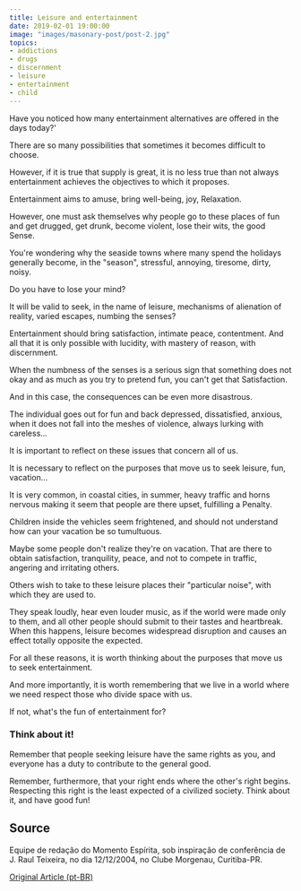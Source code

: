 ```yaml
---
title: Leisure and entertainment
date: 2019-02-01 19:00:00
image: "images/masonary-post/post-2.jpg"
topics: 
- addictions
- drugs
- discernment
- leisure
- entertainment
- child
---
```


Have you noticed how many entertainment alternatives are offered in the days
today?'

There are so many possibilities that sometimes it becomes difficult to choose.

However, if it is true that supply is great, it is no less true than not always
entertainment achieves the objectives to which it proposes.

Entertainment aims to amuse, bring well-being, joy,
Relaxation.

However, one must ask themselves why people go to these places of
fun and get drugged, get drunk, become violent, lose their wits, the good
Sense.

You're wondering why the seaside towns where many spend the holidays
generally become, in the "season", stressful, annoying, tiresome,
dirty, noisy.

Do you have to lose your mind?

It will be valid to seek, in the name of leisure, mechanisms of alienation of reality,
varied escapes, numbing the senses?

Entertainment should bring satisfaction, intimate peace, contentment. And all that
it is only possible with lucidity, with mastery of reason, with discernment.

When the numbness of the senses is a serious sign that something does not
okay and as much as you try to pretend fun, you can't get that
Satisfaction.

And in this case, the consequences can be even more disastrous.

The individual goes out for fun and back depressed, dissatisfied, anxious,
when it does not fall into the meshes of violence, always lurking with careless...

It is important to reflect on these issues that concern all of us.

It is necessary to reflect on the purposes that move us to seek leisure,
fun, vacation...

It is very common, in coastal cities, in summer, heavy traffic and horns
nervous making it seem that people are there upset, fulfilling a
Penalty.

Children inside the vehicles seem frightened, and should not understand
how can your vacation be so tumultuous.

Maybe some people don't realize they're on vacation. That are there
to obtain satisfaction, tranquility, peace, and not to compete in traffic,
angering and irritating others.

Others wish to take to these leisure places their "particular noise", with
which they are used to.

They speak loudly, hear even louder music, as if the world were made only to
them, and all other people should submit to their tastes and heartbreak.
When this happens, leisure becomes widespread disruption and causes
an effect totally opposite the expected.

For all these reasons, it is worth thinking about the purposes that move us to
seek entertainment.

And more importantly, it is worth remembering that we live in a world where we need
respect those who divide space with us.

If not, what's the fun of entertainment for?

### Think about it!
Remember that people seeking leisure have the same rights as you, and
everyone has a duty to contribute to the general good.

Remember, furthermore, that your right ends where the other's right begins.
Respecting this right is the least expected of a civilized society.
Think about it, and have good fun!

## Source
Equipe de redação do Momento Espírita, sob inspiração de conferência de J. Raul
Teixeira, no dia 12/12/2004, no Clube Morgenau, Curitiba-PR.

[Original Article (pt-BR)](http://momento.com.br/pt/ler_texto.php?id=1188)
